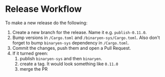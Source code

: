 # Release Workflow

To make a new release do the following:

1. Create a new branch for the release. Name it e.g. `publish-0.11.0`.
1. Bump versions in `/Cargo.toml` and `/binaryen-sys/Cargo.toml`. Also don't forget to bump `binaryen-sys`
dependency in `/Cargo.toml`.
1. Commit the changes, push them and open a Pull Request.
1. If it turned green:
    1. publish `binaryen-sys` and then `binaryen`.
    1. create a tag. It would look something like `0.11.0`
    1. merge the PR
